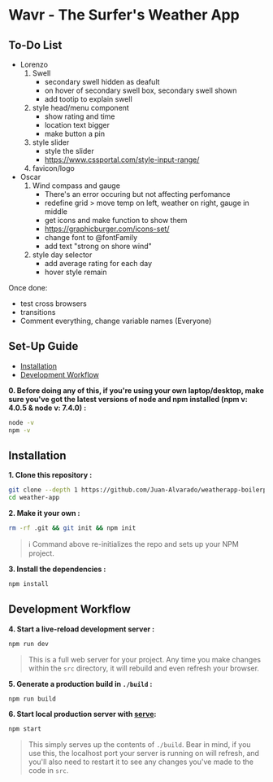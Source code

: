 # Wavr - The Surfer's Weather App

## To-Do List
- Lorenzo
    1. Swell
        - secondary swell hidden as deafult
        - on hover of secondary swell box, secondary swell shown
        - add tootip to explain swell
    2. style head/menu component
        - show rating and time 
        - location text bigger
        - make button a pin
    3. style slider
        - style the slider
        - https://www.cssportal.com/style-input-range/
    4. favicon/logo
- Oscar
    1. Wind compass and gauge
        - There's an error occuring but not affecting perfomance
        - redefine grid > move temp on left, weather on right, gauge in middle
        - get icons and make function to show them 
        - https://graphicburger.com/icons-set/
        - change font to @fontFamily
        - add text "strong on shore wind"
    2. style day selector
        - add average rating for each day
        - hover style remain 


Once done:
- test cross browsers
- transitions
- Comment everything, change variable names (Everyone)

## Set-Up Guide
- [Installation](#installation)
- [Development Workflow](#development-workflow)

**0. Before doing any of this, if you're using your own laptop/desktop, make sure you've got the latest versions of node and npm installed (npm v: 4.0.5 & node v: 7.4.0) :**

```sh
node -v
npm -v
```

## Installation

**1. Clone this repository :**

```sh
git clone --depth 1 https://github.com/Juan-Alvarado/weatherapp-boilerplate.git weather-app
cd weather-app
```

**2. Make it your own :**

```sh
rm -rf .git && git init && npm init
```

> :information_source: Command above re-initializes the repo and sets up your NPM project.


**3. Install the dependencies :**

```sh
npm install
```

## Development Workflow


**4. Start a live-reload development server :**

```sh
npm run dev
```

> This is a full web server for your project. Any time you make changes within the `src` directory, it will rebuild and even refresh your browser.


**5. Generate a production build in `./build` :**

```sh
npm run build
```

**6. Start local production server with [serve](https://github.com/zeit/serve):**

```sh
npm start
```

> This simply serves up the contents of `./build`. Bear in mind, if you use this, the localhost port your server is running on will refresh, and you'll also need to restart it to see any changes you've made to the code in `src`.
